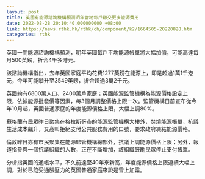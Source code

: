 ```yaml
---
layout: post
title: 英國有能源諮詢機構預測明年當地每戶繳交更多能源費用
date: 2022-08-28 20:10:40.000000000 +08:00
link: https://news.rthk.hk/rthk/ch/component/k2/1664505-20220828.htm
categories: rthk
---
```


英國一間能源諮詢機構預測，明年英國每戶平均能源帳單將大幅加價，可能高達每月500英鎊，折合4千多港元。

該諮詢機構指出，去年英國家庭平均花費1277英鎊在能源上，即是超過1萬1千港元，今年可能攀升至3549英鎊，折合超過3萬2千元。

英國約有6800萬人口、2400萬戶家庭；英國能源監管機構為能源價格設定上限，依據能源批發價等因素，每3個月調整價格上限一次。監管機構日前宣布從今年10月起，英國普通家庭的年度能源價格上限，大幅上調80%。

蘇格蘭有民眾昨日聚集在格拉斯哥市的能源監管機構大樓外，焚燒能源帳單，抗議生活成本飆升，又高叫拒絕支付公共服務費用的口號，要求政府凍結能源價格。

倫敦昨日亦有市民聚集在能源監管機構總部外，抗議上調能源價格上限；另外，報道指參與一個抗議組織的人數，正在不斷增加，該組織鼓勵民眾停止支付帳單。

分析指英國的通帳水平，不久前達至40年來新高，年度能源價格上限連續大幅上調，對於已飽受通脹壓力的英國普通家庭來說是雪上加霜。
